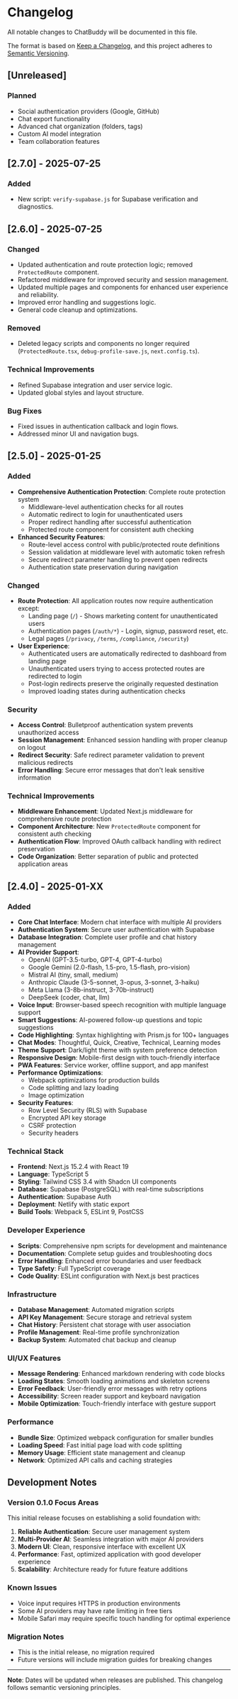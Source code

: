 # Changelog

All notable changes to ChatBuddy will be documented in this file.

The format is based on [Keep a Changelog](https://keepachangelog.com/en/1.0.0/),
and this project adheres to [Semantic Versioning](https://semver.org/spec/v2.0.0.html).

## [Unreleased]

### Planned
- Social authentication providers (Google, GitHub)
- Chat export functionality
- Advanced chat organization (folders, tags)
- Custom AI model integration
- Team collaboration features

## [2.7.0] - 2025-07-25

### Added
- New script: `verify-supabase.js` for Supabase verification and diagnostics.

## [2.6.0] - 2025-07-25

### Changed
- Updated authentication and route protection logic; removed `ProtectedRoute` component.
- Refactored middleware for improved security and session management.
- Updated multiple pages and components for enhanced user experience and reliability.
- Improved error handling and suggestions logic.
- General code cleanup and optimizations.

### Removed
- Deleted legacy scripts and components no longer required (`ProtectedRoute.tsx`, `debug-profile-save.js`, `next.config.ts`).

### Technical Improvements
- Refined Supabase integration and user service logic.
- Updated global styles and layout structure.

### Bug Fixes
- Fixed issues in authentication callback and login flows.
- Addressed minor UI and navigation bugs.

## [2.5.0] - 2025-01-25

### Added
- **Comprehensive Authentication Protection**: Complete route protection system
  - Middleware-level authentication checks for all routes
  - Automatic redirect to login for unauthenticated users
  - Proper redirect handling after successful authentication
  - Protected route component for consistent auth checking
- **Enhanced Security Features**:
  - Route-level access control with public/protected route definitions
  - Session validation at middleware level with automatic token refresh
  - Secure redirect parameter handling to prevent open redirects
  - Authentication state preservation during navigation

### Changed
- **Route Protection**: All application routes now require authentication except:
  - Landing page (`/`) - Shows marketing content for unauthenticated users
  - Authentication pages (`/auth/*`) - Login, signup, password reset, etc.
  - Legal pages (`/privacy`, `/terms`, `/compliance`, `/security`)
- **User Experience**: 
  - Authenticated users are automatically redirected to dashboard from landing page
  - Unauthenticated users trying to access protected routes are redirected to login
  - Post-login redirects preserve the originally requested destination
  - Improved loading states during authentication checks

### Security
- **Access Control**: Bulletproof authentication system prevents unauthorized access
- **Session Management**: Enhanced session handling with proper cleanup on logout
- **Redirect Security**: Safe redirect parameter validation to prevent malicious redirects
- **Error Handling**: Secure error messages that don't leak sensitive information

### Technical Improvements
- **Middleware Enhancement**: Updated Next.js middleware for comprehensive route protection
- **Component Architecture**: New `ProtectedRoute` component for consistent auth checking
- **Authentication Flow**: Improved OAuth callback handling with redirect preservation
- **Code Organization**: Better separation of public and protected application areas

## [2.4.0] - 2025-01-XX

### Added
- **Core Chat Interface**: Modern chat interface with multiple AI providers
- **Authentication System**: Secure user authentication with Supabase
- **Database Integration**: Complete user profile and chat history management
- **AI Provider Support**: 
  - OpenAI (GPT-3.5-turbo, GPT-4, GPT-4-turbo)
  - Google Gemini (2.0-flash, 1.5-pro, 1.5-flash, pro-vision)
  - Mistral AI (tiny, small, medium)
  - Anthropic Claude (3-5-sonnet, 3-opus, 3-sonnet, 3-haiku)
  - Meta Llama (3-8b-instruct, 3-70b-instruct)
  - DeepSeek (coder, chat, llm)
- **Voice Input**: Browser-based speech recognition with multiple language support
- **Smart Suggestions**: AI-powered follow-up questions and topic suggestions
- **Code Highlighting**: Syntax highlighting with Prism.js for 100+ languages
- **Chat Modes**: Thoughtful, Quick, Creative, Technical, Learning modes
- **Theme Support**: Dark/light theme with system preference detection
- **Responsive Design**: Mobile-first design with touch-friendly interface
- **PWA Features**: Service worker, offline support, and app manifest
- **Performance Optimizations**: 
  - Webpack optimizations for production builds
  - Code splitting and lazy loading
  - Image optimization
- **Security Features**:
  - Row Level Security (RLS) with Supabase
  - Encrypted API key storage
  - CSRF protection
  - Security headers

### Technical Stack
- **Frontend**: Next.js 15.2.4 with React 19
- **Language**: TypeScript 5
- **Styling**: Tailwind CSS 3.4 with Shadcn UI components
- **Database**: Supabase (PostgreSQL) with real-time subscriptions
- **Authentication**: Supabase Auth
- **Deployment**: Netlify with static export
- **Build Tools**: Webpack 5, ESLint 9, PostCSS

### Developer Experience
- **Scripts**: Comprehensive npm scripts for development and maintenance
- **Documentation**: Complete setup guides and troubleshooting docs
- **Error Handling**: Enhanced error boundaries and user feedback
- **Type Safety**: Full TypeScript coverage
- **Code Quality**: ESLint configuration with Next.js best practices

### Infrastructure
- **Database Management**: Automated migration scripts
- **API Key Management**: Secure storage and retrieval system
- **Chat History**: Persistent chat storage with user association
- **Profile Management**: Real-time profile synchronization
- **Backup System**: Automated chat backup and cleanup

### UI/UX Features
- **Message Rendering**: Enhanced markdown rendering with code blocks
- **Loading States**: Smooth loading animations and skeleton screens
- **Error Feedback**: User-friendly error messages with retry options
- **Accessibility**: Screen reader support and keyboard navigation
- **Mobile Optimization**: Touch-friendly interface with gesture support

### Performance
- **Bundle Size**: Optimized webpack configuration for smaller bundles
- **Loading Speed**: Fast initial page load with code splitting
- **Memory Usage**: Efficient state management and cleanup
- **Network**: Optimized API calls and caching strategies

## Development Notes

### Version 0.1.0 Focus Areas
This initial release focuses on establishing a solid foundation with:
1. **Reliable Authentication**: Secure user management system
2. **Multi-Provider AI**: Seamless integration with major AI providers
3. **Modern UI**: Clean, responsive interface with excellent UX
4. **Performance**: Fast, optimized application with good developer experience
5. **Scalability**: Architecture ready for future feature additions

### Known Issues
- Voice input requires HTTPS in production environments
- Some AI providers may have rate limiting in free tiers
- Mobile Safari may require specific touch handling for optimal experience

### Migration Notes
- This is the initial release, no migration required
- Future versions will include migration guides for breaking changes

---

**Note**: Dates will be updated when releases are published. This changelog follows semantic versioning principles.
